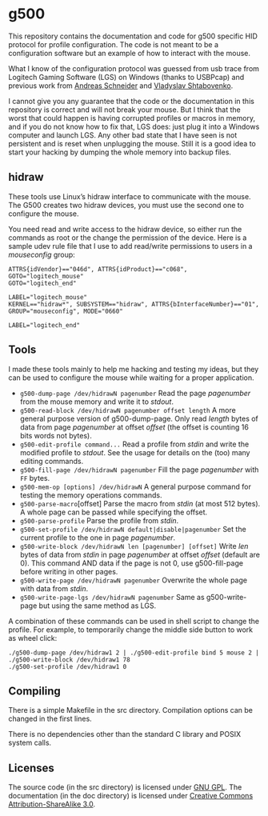g500
====

This repository contains the documentation and code for g500 specific HID protocol for profile configuration. The code is not meant to be a configuration software but an example of how to interact with the mouse.

What I know of the configuration protocol was guessed from usb trace from Logitech Gaming Software (LGS) on Windows (thanks to USBPcap) and previous work from [Andreas Schneider](http://blog.cryptomilk.org/2011/02/22/logitech-linux-mouse-support/) and [Vladyslav Shtabovenko](https://github.com/vsht/g500-control/).

I cannot give you any guarantee that the code or the documentation in this repository is correct and will not break your mouse. But I think that the worst that could happen is having corrupted profiles or macros in memory, and if you do not know how to fix that, LGS does: just plug it into a Windows computer and launch LGS. Any other bad state that I have seen is not persistent and is reset when unplugging the mouse. Still it is a good idea to start your hacking by dumping the whole memory into backup files.


hidraw
------

These tools use Linux’s hidraw interface to communicate with the mouse. The G500 creates two hidraw devices, you must use the second one to configure the mouse.

You need read and write access to the hidraw device, so either run the commands as root or the change the permission of the device. Here is a sample udev rule file that I use to add read/write permissions to users in a *mouseconfig* group:
```
ATTRS{idVendor}=="046d", ATTRS{idProduct}=="c068", GOTO="logitech_mouse"
GOTO="logitech_end"

LABEL="logitech_mouse"
KERNEL=="hidraw*", SUBSYSTEM=="hidraw", ATTRS{bInterfaceNumber}=="01", GROUP="mouseconfig", MODE="0660"

LABEL="logitech_end"
```

Tools
-----

I made these tools mainly to help me hacking and testing my ideas, but they can be used to configure the mouse while waiting for a proper application.

 - `g500-dump-page /dev/hidrawN pagenumber`
   Read the page *pagenumber* from the mouse memory and write it to *stdout*.
 - `g500-read-block /dev/hidrawN pagenumber offset length`
   A more general purpose version of g500-dump-page. Only read *length* bytes of data from page *pagenumber* at offset *offset* (the offset is counting 16 bits words not bytes).
 - `g500-edit-profile command...` 
   Read a profile from *stdin* and write the modified profile to *stdout*. See the usage for details on the (too) many editing commands.
 - `g500-fill-page /dev/hidrawN pagenumber`
   Fill the page *pagenumber* with `FF` bytes.
 - `g500-mem-op [options] /dev/hidrawN`
   A general purpose command for testing the memory operations commands.
 - `g500-parse-macro`[offset]
   Parse the macro from *stdin* (at most 512 bytes). A whole page can be passed while specifying the offset.
 - `g500-parse-profile`
   Parse the profile from *stdin*.
 - `g500-set-profile /dev/hidrawN default|disable|pagenumber`
   Set the current profile to the one in page *pagenumber*.
 - `g500-write-block /dev/hidrawN len [pagenumber] [offset]`
   Write *len* bytes of data from *stdin* in page *pagenumber* at offset *offset* (default are 0). This command AND data if the page is not 0, use g500-fill-page before writing in other pages.
 - `g500-write-page /dev/hidrawN pagenumber`
   Overwrite the whole page with data from *stdin*.
 - `g500-write-page-lgs /dev/hidrawN pagenumber`
   Same as g500-write-page but using the same method as LGS.

A combination of these commands can be used in shell script to change the profile. For example, to temporarily change the middle side button to work as wheel click:
```
./g500-dump-page /dev/hidraw1 2 | ./g500-edit-profile bind 5 mouse 2 | ./g500-write-block /dev/hidraw1 78
./g500-set-profile /dev/hidraw1 0
```

Compiling
---------

There is a simple Makefile in the src directory. Compilation options can be changed in the first lines.

There is no dependencies other than the standard C library and POSIX system calls.

Licenses
--------

The source code (in the src directory) is licensed under [GNU GPL](http://www.gnu.org/licenses/gpl.html). The documentation (in the doc directory) is licensed under [Creative Commons Attribution-ShareAlike 3.0](http://creativecommons.org/licenses/by-sa/3.0/).
